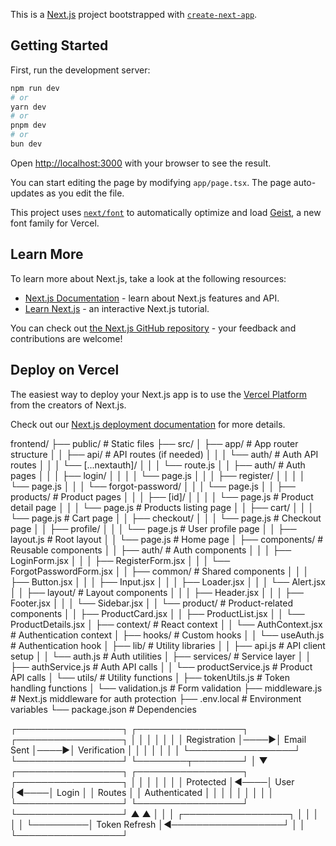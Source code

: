 This is a [Next.js](https://nextjs.org) project bootstrapped with [`create-next-app`](https://nextjs.org/docs/app/api-reference/cli/create-next-app).

## Getting Started

First, run the development server:

```bash
npm run dev
# or
yarn dev
# or
pnpm dev
# or
bun dev
```

Open [http://localhost:3000](http://localhost:3000) with your browser to see the result.

You can start editing the page by modifying `app/page.tsx`. The page auto-updates as you edit the file.

This project uses [`next/font`](https://nextjs.org/docs/app/building-your-application/optimizing/fonts) to automatically optimize and load [Geist](https://vercel.com/font), a new font family for Vercel.

## Learn More

To learn more about Next.js, take a look at the following resources:

- [Next.js Documentation](https://nextjs.org/docs) - learn about Next.js features and API.
- [Learn Next.js](https://nextjs.org/learn) - an interactive Next.js tutorial.

You can check out [the Next.js GitHub repository](https://github.com/vercel/next.js) - your feedback and contributions are welcome!

## Deploy on Vercel

The easiest way to deploy your Next.js app is to use the [Vercel Platform](https://vercel.com/new?utm_medium=default-template&filter=next.js&utm_source=create-next-app&utm_campaign=create-next-app-readme) from the creators of Next.js.

Check out our [Next.js deployment documentation](https://nextjs.org/docs/app/building-your-application/deploying) for more details.


frontend/
├── public/                  # Static files
├── src/
│   ├── app/                 # App router structure
│   │   ├── api/             # API routes (if needed)
│   │   │   └── auth/        # Auth API routes
│   │   │       └── [...nextauth]/
│   │   │           └── route.js
│   │   ├── auth/            # Auth pages
│   │   │   ├── login/
│   │   │   │   └── page.js
│   │   │   ├── register/
│   │   │   │   └── page.js
│   │   │   └── forgot-password/
│   │   │       └── page.js
│   │   ├── products/        # Product pages
│   │   │   ├── [id]/
│   │   │   │   └── page.js  # Product detail page
│   │   │   └── page.js      # Products listing page
│   │   ├── cart/
│   │   │   └── page.js      # Cart page
│   │   ├── checkout/
│   │   │   └── page.js      # Checkout page
│   │   ├── profile/
│   │   │   └── page.js      # User profile page
│   │   ├── layout.js        # Root layout
│   │   └── page.js          # Home page
│   ├── components/          # Reusable components
│   │   ├── auth/            # Auth components
│   │   │   ├── LoginForm.jsx
│   │   │   ├── RegisterForm.jsx
│   │   │   └── ForgotPasswordForm.jsx
│   │   ├── common/          # Shared components
│   │   │   ├── Button.jsx
│   │   │   ├── Input.jsx
│   │   │   ├── Loader.jsx
│   │   │   └── Alert.jsx
│   │   ├── layout/          # Layout components
│   │   │   ├── Header.jsx
│   │   │   ├── Footer.jsx
│   │   │   └── Sidebar.jsx
│   │   └── product/         # Product-related components
│   │       ├── ProductCard.jsx
│   │       ├── ProductList.jsx
│   │       └── ProductDetails.jsx
│   ├── context/             # React context
│   │   └── AuthContext.jsx  # Authentication context
│   ├── hooks/               # Custom hooks
│   │   └── useAuth.js       # Authentication hook
│   ├── lib/                 # Utility libraries
│   │   ├── api.js           # API client setup
│   │   └── auth.js          # Auth utilities
│   ├── services/            # Service layer
│   │   ├── authService.js   # Auth API calls
│   │   └── productService.js # Product API calls
│   └── utils/               # Utility functions
│       ├── tokenUtils.js    # Token handling functions
│       └── validation.js    # Form validation
├── middleware.js            # Next.js middleware for auth protection
├── .env.local               # Environment variables
└── package.json             # Dependencies

┌─────────────────┐     ┌─────────────────┐     ┌─────────────────┐
│                 │     │                 │     │                 │
│  Registration   │────▶│  Email Sent     │────▶│  Verification   │
│                 │     │                 │     │                 │
└─────────────────┘     └─────────────────┘     └────────┬────────┘
                                                         │
                                                         ▼
┌─────────────────┐     ┌─────────────────┐     ┌─────────────────┐
│                 │     │                 │     │                 │
│  Protected      │◀────│  User           │◀────│  Login          │
│  Routes         │     │  Authenticated  │     │                 │
│                 │     │                 │     │                 │
└─────────────────┘     └─────────────────┘     └─────────────────┘
        ▲                                               ▲
        │                                               │
        │         ┌─────────────────┐                   │
        │         │                 │                   │
        └─────────│  Token Refresh  │◀──────────────────┘
                  │                 │
                  └─────────────────┘